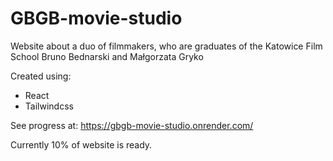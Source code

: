 # GBGB-movie-studio
Website about a duo of filmmakers, who are graduates of the Katowice Film School Bruno Bednarski and Małgorzata Gryko   

Created using: 
- React
- Tailwindcss

See progress at:
https://gbgb-movie-studio.onrender.com/

Currently 10% of website is ready.
